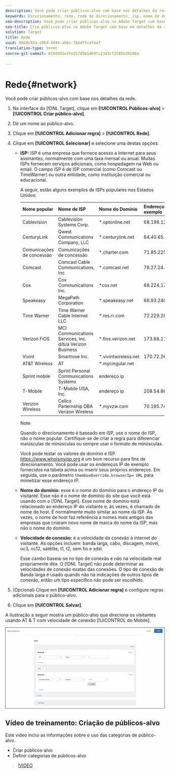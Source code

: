 ```yaml
---
description: Você pode criar públicos-alvo com base nos detalhes da rede.
keywords: Direcionamento, rede, rede de direcionamento, isp, nome de domínio, velocidade de conexão, isp do target, nome de domínio do target, velocidade de conexão do target
seo-description: Você pode criar públicos-alvo no Adobe Target com base em detalhes da rede.
seo-title: Crie públicos-alvo no Adobe Target com base em detalhes da rede.
solution: Target
title: Rede
uuid: 06b9c92a-e9bd-4444-abbc-7b6dffcefea7
translation-type: tm+mt
source-git-commit: 810ddd1e3fe257d5b1d69fc23d5cf2585b39288a

---
```



# Rede{#network}

Você pode criar públicos-alvo com base nos detalhes da rede.

1. Na interface do [!DNL Target], clique em **[!UICONTROL Públicos-alvo]** &gt; **[!UICONTROL Criar público-alvo]**.
1. Dê um nome ao público-alvo.
1. Clique em **[!UICONTROL Adicionar regra]** &gt; **[!UICONTROL Rede]**.
1. Clique em **[!UICONTROL Selecionar]** e selecione uma destas opções:

   * **ISP:** ISP é uma empresa que fornece acesso a Internet para seus assinantes, normalmente com uma taxa mensal ou anual. Muitas ISPs fornecem serviços adicionais, como hospedagem na Web ou email. O campo ISP é de ISP comercial (como Comcast ou TimeWarner) ou outra entidade, como instituição comercial ou educacional.

      A seguir, estão alguns exemplos de ISPs populares nos Estados Unidos:

      | Nome popular | Nome de ISP | Nome do Domínio | Endereço IP de exemplo |
      |---|---|---|---|
      | Cablevision | Cablevision Systems Corp. | *.optonline.net | 68.196.130.239 |
      | CenturyLink | Qwest Communications Company, LLC | *.centurylink.net | 64.40.65.0 |
      | Comunicações de concessão | Comunicações de concessão | *.charter.com | 71.85.225.124 |
      | Comcast | Comcast Cable Communications, Inc. | *.comcast.net | 76.27.24.28 |
      | Cox | Cox Communications Inc. | *cox.net | 68.224.174.22 |
      | Speakeasy | MegaPath Corporation | *.speakeasy.net | 66.93.240.0 |
      | Time Warner | Time Warner Cable Internet LLC | *.res.rr.com | 72.229.28.185 |
      | Verizon FiOS | MCI Communications Services, Inc. d/b/a Verizon Business | *.fios.verizon.net | 173.68.112.34 |
      | Vivint | Smartrove Inc. | *.vivintwireless.net | 170.72.26.105 |
      | AT&amp;T Wireless | AT | *.mycingular.net |  |
      | Sprint mobile | Sprint Personal Communications Systems | endereço ip |  |
      | T-Mobile | T-Mobile USA, Inc. | endereço ip | 208.54.86.0 |
      | Verizon Wireless | Cellco Parternship DBA Verizon Wireless | *.myvzw.com | 70.195.74.199 |

      >[!NOTE]
      >
      >Quando o direcionamento é baseado em ISP, use o nome do ISP, não o nome popular. Certifique-se de criar a regra para diferenciar maiúsculas de minúsculas ou sempre usar o formato de minúsculas.

      Você pode testar os valores de domínio e ISP. [](https://www.whoismyisp.org)https://www.whoismyisp.org é um bom recurso para fins de direcionamento. Você pode usar os endereços IP de exemplo fornecidos na tabela acima ou inserir seus próprios endereços. Em seguida, use o parâmetro `themboxOverride.browserIp= URL` para mimetizar esse endereço IP.

   * **Nome do domínio:** esse é o nome do domínio para o endereço IP do visitante. Esse não é o nome de domínio do site que você está usando com o [!DNL Target]. Esse nome de domínio está relacionado ao endereço IP do visitante e, às vezes, é chamado de nome de host. É normalmente muito similar ao nome da ISP. Às vezes, o nome de host faz referência a nomes mais antigos das empresas que criaram novo nome de marca do nome da ISP, mas não o nome do domínio.
   * **Velocidade de conexão:** é a velocidade da conexão à internet do visitante. As opções incluem: banda larga, cabo, discagem, móvel, oc3, oc12, satélite, t1, t2, sem fio e xdsl.

      Esse cambo baseia-se no tipo de conexão e não na velocidade real propriamente dita. O [!DNL Target] não pode determinar as velocidades de conexão exatas das conexões. O tipo de conexão de Banda larga é usado quando não há indicações de outros tipos de conexão, então um tipo específico não pode ser escolhido.

1. (Opcional) Clique em **[!UICONTROL Adicionar regra]** e configure regras adicionais para o público-alvo.
1. Clique em **[!UICONTROL Salvar]**.

A ilustração a seguir mostra um público-alvo que direciona os visitantes usando AT &amp; T com velocidade de conexão [!UICONTROL do Mobile].

![Direcionamento de rede](assets/target_network.png)

## Vídeo de treinamento: Criação de públicos-alvo

Este vídeo inclui as informações sobre o uso das categorias de público-alvo.

* Criar públicos-alvo
* Definir categorias de públicos-alvo

>[!VIDEO](https://video.tv.adobe.com/v/17392?captions=por_br)